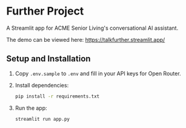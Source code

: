 # Further Project

A Streamlit app for ACME Senior Living's conversational AI assistant.

The demo can be viewed here: https://talkfurther.streamlit.app/

## Setup and Installation

1. Copy `.env.sample` to `.env` and fill in your API keys for Open Router.

2. Install dependencies:
   ```bash
   pip install -r requirements.txt
   ```

3. Run the app:
   ```bash
   streamlit run app.py
   ```